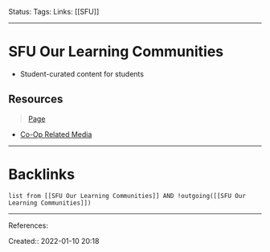 Status: 
Tags: 
Links: [[SFU]]
___
# SFU Our Learning Communities
- Student-curated content for students
## Resources
> [Page](https://olc.sfu.ca/olc/)
- [Co-Op Related Media](https://olc.sfu.ca/index.php/learn)
___
# Backlinks
```dataview
list from [[SFU Our Learning Communities]] AND !outgoing([[SFU Our Learning Communities]])
```
___
References:

Created:: 2022-01-10 20:18
